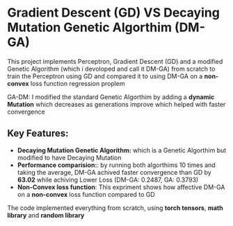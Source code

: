 # Gradient Descent (GD) VS Decaying Mutation Genetic Algorthim (DM-GA)

This project implements Perceptron, Gradient Descent (GD) and a modified Genetic Algorithm (which i devoloped and call it DM-GA) from scratch to train the Perceptron using GD and compared it to using DM-GA on a **non-convex** loss function regression proplem

GA-DM: I modified the standard Genetic Algorthim by adding a **dynamic Mutation** which decreases as generations improve which helped with faster convergence

## Key Features:
- **Decaying Mutation Genetic Algorithm:** which is a Genetic Algorthim but modified to have Decaying Mutation
- **Performance comparision:**: by running both algorthims 10 times and taking the average, DM-GA achived faster convergence than GD by **63.02** while achiving Lower Loss (DM-GA: 0.2487, GA: 0.3793)
- **Non-Convex loss function**: This expriment shows how affective DM-GA on a **non-convex** loss function compared to GD

The code implemented everything from scratch, using **torch tensors**, **math library** and **random library**
